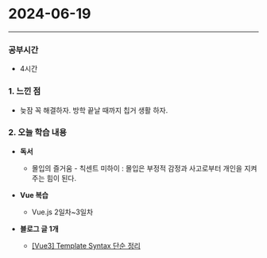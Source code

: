# 2024-06-19

---

### 공부시간
- 4시간

### 1. 느낀 점
- 늦잠 꼭 해결하자. 방학 끝날 때까지 칩거 생활 하자.

### 2. 오늘 학습 내용

- **독서**  
  - 몰입의 즐거움 - 칙센트 미하이
    : 몰입은 부정적 감정과 사고로부터 개인을 지켜주는 힘이 된다.

- **Vue 복습** 
  - Vue.js 2일차~3일차
 
- **블로그 글 1개** 
  - [[Vue3] Template Syntax 단순 정리](https://yesam.kr/vue3-template-syntax-%eb%8b%a8%ec%88%9c-%ec%a0%95%eb%a6%ac/
  ) 